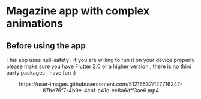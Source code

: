 # Magazine app with complex animations
<h2>Before using the app</h2>
  <p>This app uses null-safety , if you are willing to run it on your device properly please make sure you have Flutter 2.0 or a higher version , there is no third party packages , have fun :)</p>
<center>https://user-images.githubusercontent.com/51216537/127716247-87be76f7-4b9e-4cbf-a41c-ec8a6dff3ae6.mp4</center>


